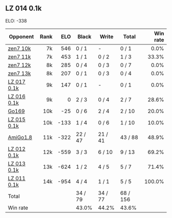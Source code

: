 ## LZ 014 0.1k ##

ELO: -338

Opponent | Rank | ELO | Black | Write | Total | Win rate
---------|-----:|----:|-------|-------|-------|-------:
[zen7 10k](zen7%2010k.md) | 7k | 546 | 0 / 1 | - | 0 / 1 | 0.0%
[zen7 11k](zen7%2011k.md) | 7k | 453 | 1 / 1 | 0 / 2 | 1 / 3 | 33.3%
[zen7 12k](zen7%2012k.md) | 8k | 285 | 0 / 4 | 0 / 3 | 0 / 7 | 0.0%
[zen7 13k](zen7%2013k.md) | 8k | 207 | 0 / 1 | 0 / 3 | 0 / 4 | 0.0%
[LZ 017 0.1k](LZ%20017%200.1k.md) | 9k | 147 | 0 / 1 | - | 0 / 1 | 0.0%
[LZ 016 0.1k](LZ%20016%200.1k.md) | 9k | 0 | 2 / 3 | 0 / 4 | 2 / 7 | 28.6%
[Go169](Go169.md) | 10k | -25 | 0 / 6 | 2 / 4 | 2 / 10 | 20.0%
[LZ 015 0.1k](LZ%20015%200.1k.md) | 10k | -133 | 1 / 4 | 0 / 6 | 1 / 10 | 10.0%
[AmiGo1.8](AmiGo1.8.md) | 11k | -322 | 22 / 47 | 21 / 41 | 43 / 88 | 48.9%
[LZ 012 0.1k](LZ%20012%200.1k.md) | 12k | -559 | 3 / 3 | 6 / 10 | 9 / 13 | 69.2%
[LZ 013 0.1k](LZ%20013%200.1k.md) | 13k | -624 | 1 / 2 | 4 / 5 | 5 / 7 | 71.4%
[LZ 011 0.1k](LZ%20011%200.1k.md) | 14k | -954 | 4 / 4 | 1 / 1 | 5 / 5 | 100.0%
Total | | | 34 / 79 | 34 / 77 | 68 / 156 | 
Win rate| | | 43.0% | 44.2% | 43.6% | 
